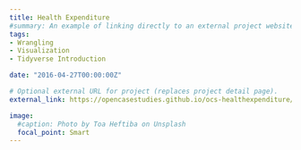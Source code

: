 ```yaml
---
title: Health Expenditure
#summary: An example of linking directly to an external project website using `external_link`.
tags:
- Wrangling
- Visualization
- Tidyverse Introduction

date: "2016-04-27T00:00:00Z"

# Optional external URL for project (replaces project detail page).
external_link: https://opencasestudies.github.io/ocs-healthexpenditure/ocs-healthexpenditure.html

image:
  #caption: Photo by Toa Heftiba on Unsplash
  focal_point: Smart
---
```

